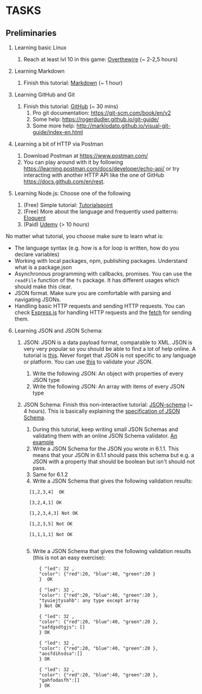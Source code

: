 # **TASKS**

## Preliminaries

1. Learning basic Linux
    1. Reach at least lvl 10 in this game: [Overthewire](http://overthewire.org/wargames/bandit/) (~ 2-2,5 hours)

2. Learning Markdown
    1. Finish this tutorial: [Markdown](https://www.markdowntutorial.com/) (~ 1 hour)

3. Learning GitHub and Git
    1. Finish this tutorial: [GitHub](https://guides.github.com/activities/hello-world/) (~ 30 mins)
		1. Pro git documentation: https://git-scm.com/book/en/v2
        2. Some help: https://rogerdudler.github.io/git-guide/
        3. Some more help: http://marklodato.github.io/visual-git-guide/index-en.html

4. Learning a bit of HTTP via Postman
    1. Download Postman at https://www.postman.com/
    2. You can play around with it by following https://learning.postman.com/docs/developer/echo-api/ or try interacting with another HTTP API like the one of GitHub https://docs.github.com/en/rest.

5. Learning Node.js: Choose one of the following
    1. (Free) Simple tutorial: [Tutorialspoint](https://www.tutorialspoint.com/nodejs/index.htm)
    2. (Free) More about the language and frequently used patterns: [Eloquent](https://eloquentjavascript.net/)
    3. (Paid) [Udemy](https://www.udemy.com/the-complete-nodejs-developer-course-2/) (> 10 hours)
  
  No matter what tutorial, you choose make sure to learn what is:
* The language syntax (e.g. how is a for loop is written, how do you declare variables)
* Working with local packages, npm, publishing packages. Understand what is a package.json
* Asynchronous programming with callbacks, promises. You can use the `readFile` function of the `fs` package. It has different usages which should make this clear. 
* JSON format. Make sure you are comfortable with parsing and navigating JSONs.
* Handling basic HTTP requests and sending HTTP requests. You can check [Express.js](https://expressjs.com/) for handling HTTP requests and the [fetch](https://www.npmjs.com/package/node-fetch) for sending them.

6. Learning JSON and JSON Schema:
   1. JSON: JSON is a data payload format, comparable to XML. JSON is very very popular so you should be able to find a lot of help online. A tutorial is [this](https://www.tutorialspoint.com/json/json_overview.htm). Never forget that JSON is not specific to any language or platform. You can use [this](https://jsonlint.com/) to validate your JSON.
      1. Write the following JSON: An object with properties of every JSON type
      2. Write the following JSON: An array with items of every JSON type

   2. JSON Schema: Finish this non-interactive tutorial: [JSON-schema](https://json-schema.org/understanding-json-schema/) (~ 4 hours). This is basically explaining the [specification of JSON Schema](https://json-schema.org/specification.html).
      1. During this tutorial, keep writing small JSON Schemas and validating them with an online JSON Schema validator. [An example](https://www.jsonschemavalidator.net/)
      2. Write a JSON Schema for the JSON you wrote in 6.1.1. This means that your JSON in 6.1.1 should pass this schema but e.g. a JSON with a property that should be boolean but isn't should not pass.
      3. Same for 6.1.2
      4. Write a JSON Schema that gives the following validation results:
   
      ```
        [1,2,3,4]  OK

        [3,2,4,1] OK

        [1,2,3,4,3] Not OK

        [1,2,3,5] Not OK

        [1,1,1,1] Not OK
	
      ```

      5. Write a JSON Schema that gives the following validation results (this is not an easy exercise):

   ```
            { "led": 32 ,
            "color": {"red":20, "blue":40, "green":20 }
            }  OK

            { "led": 32 ,
            "color": {"red":20, "blue":40, "green":20 },
            "tyuiejtysahb": any type except array
            } Not OK

            { "led": 32 ,
            "color": {"red":20, "blue":40, "green":20 },
            "safdgsdtgjs": []
            } OK

            { "led": 32 ,
            "color": {"red":20, "blue":40, "green":20 },
            "aosfdihsdsa":[]
            } OK

            { "led": 32 ,
            "color": {"red":20, "blue":40, "green":20 },
            "gahfodasfh":[]
            } OK
   ```
